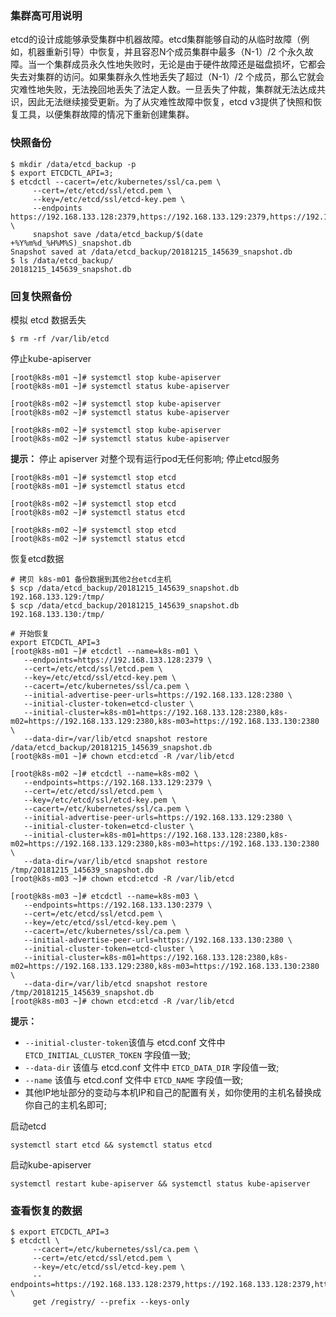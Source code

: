### 集群高可用说明
etcd的设计成能够承受集群中机器故障。etcd集群能够自动的从临时故障（例如，机器重新引导）中恢复，并且容忍N个成员集群中最多（N-1）/2 个永久故障。当一个集群成员永久性地失败时，无论是由于硬件故障还是磁盘损坏，它都会失去对集群的访问。如果集群永久性地丢失了超过（N-1）/2 个成员，那么它就会灾难性地失败，无法挽回地丢失了法定人数。一旦丢失了仲裁，集群就无法达成共识，因此无法继续接受更新。为了从灾难性故障中恢复，etcd v3提供了快照和恢复工具，以便集群故障的情况下重新创建集群。

### 快照备份
```
$ mkdir /data/etcd_backup -p
$ export ETCDCTL_API=3;
$ etcdctl --cacert=/etc/kubernetes/ssl/ca.pem \
     --cert=/etc/etcd/ssl/etcd.pem \
     --key=/etc/etcd/ssl/etcd-key.pem \
     --endpoints https://192.168.133.128:2379,https://192.168.133.129:2379,https://192.168.133.130:2379 \
     snapshot save /data/etcd_backup/$(date +%Y%m%d_%H%M%S)_snapshot.db
Snapshot saved at /data/etcd_backup/20181215_145639_snapshot.db
$ ls /data/etcd_backup/
20181215_145639_snapshot.db
```
### 回复快照备份
模拟 etcd 数据丢失
```
$ rm -rf /var/lib/etcd
```
停止kube-apiserver
```
[root@k8s-m01 ~]# systemctl stop kube-apiserver
[root@k8s-m01 ~]# systemctl status kube-apiserver

[root@k8s-m02 ~]# systemctl stop kube-apiserver
[root@k8s-m02 ~]# systemctl status kube-apiserver

[root@k8s-m02 ~]# systemctl stop kube-apiserver
[root@k8s-m02 ~]# systemctl status kube-apiserver
```
**提示：** 停止 apiserver 对整个现有运行pod无任何影响;
停止etcd服务
```
[root@k8s-m01 ~]# systemctl stop etcd
[root@k8s-m01 ~]# systemctl status etcd

[root@k8s-m02 ~]# systemctl stop etcd
[root@k8s-m02 ~]# systemctl status etcd

[root@k8s-m02 ~]# systemctl stop etcd
[root@k8s-m02 ~]# systemctl status etcd

```
恢复etcd数据
```
# 拷贝 k8s-m01 备份数据到其他2台etcd主机
$ scp /data/etcd_backup/20181215_145639_snapshot.db 192.168.133.129:/tmp/                                                               
$ scp /data/etcd_backup/20181215_145639_snapshot.db 192.168.133.130:/tmp/

# 开始恢复
export ETCDCTL_API=3
[root@k8s-m01 ~]# etcdctl --name=k8s-m01 \
   --endpoints=https://192.168.133.128:2379 \
   --cert=/etc/etcd/ssl/etcd.pem \
   --key=/etc/etcd/ssl/etcd-key.pem \
   --cacert=/etc/kubernetes/ssl/ca.pem \
   --initial-advertise-peer-urls=https://192.168.133.128:2380 \
   --initial-cluster-token=etcd-cluster \
   --initial-cluster=k8s-m01=https://192.168.133.128:2380,k8s-m02=https://192.168.133.129:2380,k8s-m03=https://192.168.133.130:2380 \
   --data-dir=/var/lib/etcd snapshot restore /data/etcd_backup/20181215_145639_snapshot.db
[root@k8s-m01 ~]# chown etcd:etcd -R /var/lib/etcd

[root@k8s-m02 ~]# etcdctl --name=k8s-m02 \
   --endpoints=https://192.168.133.129:2379 \
   --cert=/etc/etcd/ssl/etcd.pem \
   --key=/etc/etcd/ssl/etcd-key.pem \
   --cacert=/etc/kubernetes/ssl/ca.pem \
   --initial-advertise-peer-urls=https://192.168.133.129:2380 \
   --initial-cluster-token=etcd-cluster \
   --initial-cluster=k8s-m01=https://192.168.133.128:2380,k8s-m02=https://192.168.133.129:2380,k8s-m03=https://192.168.133.130:2380 \
   --data-dir=/var/lib/etcd snapshot restore /tmp/20181215_145639_snapshot.db
[root@k8s-m03 ~]# chown etcd:etcd -R /var/lib/etcd

[root@k8s-m03 ~]# etcdctl --name=k8s-m03 \
   --endpoints=https://192.168.133.130:2379 \
   --cert=/etc/etcd/ssl/etcd.pem \
   --key=/etc/etcd/ssl/etcd-key.pem \
   --cacert=/etc/kubernetes/ssl/ca.pem \
   --initial-advertise-peer-urls=https://192.168.133.130:2380 \
   --initial-cluster-token=etcd-cluster \
   --initial-cluster=k8s-m01=https://192.168.133.128:2380,k8s-m02=https://192.168.133.129:2380,k8s-m03=https://192.168.133.130:2380 \
   --data-dir=/var/lib/etcd snapshot restore /tmp/20181215_145639_snapshot.db
[root@k8s-m03 ~]# chown etcd:etcd -R /var/lib/etcd
```
**提示：**
  * `--initial-cluster-token`该值与 etcd.conf 文件中 `ETCD_INITIAL_CLUSTER_TOKEN` 字段值一致;
  * `--data-dir` 该值与 etcd.conf 文件中 `ETCD_DATA_DIR` 字段值一致;
  * `--name` 该值与 etcd.conf 文件中 `ETCD_NAME` 字段值一致;
  * 其他IP地址部分的变动与本机IP和自己的配置有关，如你使用的主机名替换成你自己的主机名即可;

启动etcd
```
systemctl start etcd && systemctl status etcd
```

启动kube-apiserver
```
systemctl restart kube-apiserver && systemctl status kube-apiserver
```
### 查看恢复的数据
```
$ export ETCDCTL_API=3
$ etcdctl \
     --cacert=/etc/kubernetes/ssl/ca.pem \
     --cert=/etc/etcd/ssl/etcd.pem \
     --key=/etc/etcd/ssl/etcd-key.pem \
     --endpoints=https://192.168.133.128:2379,https://192.168.133.128:2379,https://192.168.133.128:2379 \
     get /registry/ --prefix --keys-only
```
